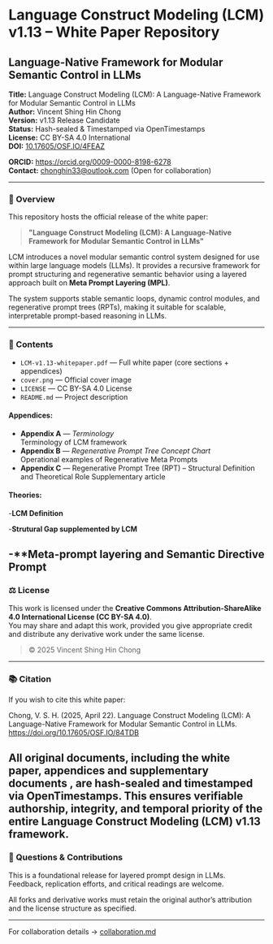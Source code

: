# Language Construct Modeling (LCM) v1.13 – White Paper Repository

## Language-Native Framework for Modular Semantic Control in LLMs

**Title:** Language Construct Modeling (LCM): A Language-Native Framework for Modular Semantic Control in LLMs  
**Author:** Vincent Shing Hin Chong  
**Version:** v1.13 Release Candidate  
**Status:** Hash-sealed & Timestamped via OpenTimestamps  
**License:** CC BY-SA 4.0 International  
**DOI:** [10.17605/OSF.IO/4FEAZ](https://doi.org/10.17605/OSF.IO/4FEAZ) 

**ORCID:** https://orcid.org/0009-0000-8198-6278  
**Contact:** chonghin33@outlook.com (Open for collaboration)

---

### 📘 Overview

This repository hosts the official release of the white paper:

> **"Language Construct Modeling (LCM): A Language-Native Framework for Modular Semantic Control in LLMs"**

LCM introduces a novel modular semantic control system designed for use within large language models (LLMs). It provides a recursive framework for prompt structuring and regenerative semantic behavior using a layered approach built on **Meta Prompt Layering (MPL)**.

The system supports stable semantic loops, dynamic control modules, and regenerative prompt trees (RPTs), making it suitable for scalable, interpretable prompt-based reasoning in LLMs.

---

### 📁 Contents

- `LCM-v1.13-whitepaper.pdf` — Full white paper (core sections + appendices)
- `cover.png` — Official cover image
- `LICENSE` — CC BY-SA 4.0 License
- `README.md` — Project description

#### Appendices:
- **Appendix A** — *Terminology*  
  Terminology of LCM framework
- **Appendix B** — *Regenerative Prompt Tree Concept Chart*  
  Operational examples of Regenerative Meta Prompts 
- **Appendix C** — Regenerative Prompt Tree (RPT) – Structural Definition and Theoretical Role 
  Supplementary article

#### Theories:
-**LCM Definition**

-**Strutural Gap supplemented by LCM**

-**Meta-prompt layering and Semantic Directive Prompt
---

### ⚖️ License

This work is licensed under the **Creative Commons Attribution-ShareAlike 4.0 International License (CC BY-SA 4.0)**.  
You may share and adapt this work, provided you give appropriate credit and distribute any derivative work under the same license.

> © 2025 Vincent Shing Hin Chong

---

### 📚 Citation

If you wish to cite this white paper:

Chong, V. S. H. (2025, April 22). Language Construct Modeling  (LCM): A Language-Native Framework for Modular Semantic Control in LLMs. https://doi.org/10.17605/OSF.IO/84TDB

All original documents, including the white paper, appendices and supplementary documents , are hash-sealed and timestamped via OpenTimestamps. This ensures verifiable authorship, integrity, and temporal priority of the entire Language Construct Modeling (LCM) v1.13 framework.
---

### 🙋 Questions & Contributions

This is a foundational release for layered prompt design in LLMs.  
Feedback, replication efforts, and critical readings are welcome.

All forks and derivative works must retain the original author’s attribution and the license structure as specified.

---
For collaboration details → [collaboration.md](collaboration.md)
